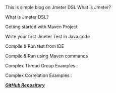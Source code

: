 This is simple blog on Jmeter DSL
What is Jmeter? 

What is Jmeter DSL?

Getting started with Maven Project

Write your first Jmeter Test in Java code

Compile & Run test from IDE

Compile & Run using Maven commands 

Complex Thread Group Examples :

Complex Correlation Examples : 

 [***GitHub Repository***](https://github.com/sarkershantonu/jmeter-novice-to-advance/tree/master/jmeter-dsl-example)
